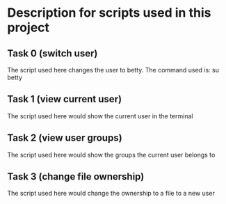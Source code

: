 # Description for scripts used in this project

## Task 0 (switch user)
The script used here changes the user to betty. The command used is: su betty

## Task 1 (view current user)
The script used here would show the current user in the terminal

## Task 2 (view user groups)
The script used here would show the groups the current user belongs to

## Task 3 (change file ownership)
The script used here would change the ownership to a file to a new user
